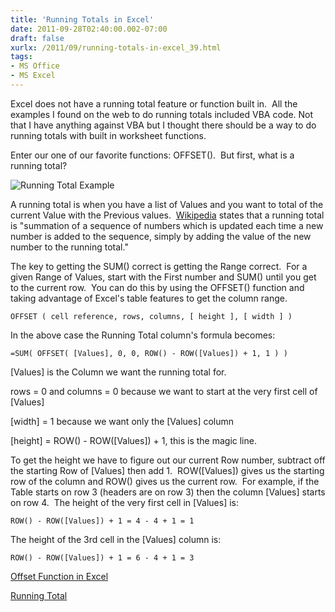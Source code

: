 ```yaml
---
title: 'Running Totals in Excel'
date: 2011-09-28T02:40:00.002-07:00
draft: false
xurlx: /2011/09/running-totals-in-excel_39.html
tags: 
- MS Office
- MS Excel
---
```


Excel does not have a running total feature or function built in.  All the examples I found on the web to do running totals included VBA code. Not that I have anything against VBA but I thought there should be a way to do running totals with built in worksheet functions.  
  
Enter our one of our favorite functions: OFFSET().  But first, what is a running total?  
  
![Running Total
      Example](https://dl.dropboxusercontent.com/u/480457/techshorts/2013/07/RunningTotalExample01.png)  
  
A running total is when you have a list of Values and you want to total of the current Value with the Previous values.  [Wikipedia](http://en.wikipedia.org/wiki/Running_total "Running Total") states that a running total is "summation of a sequence of numbers which is updated each time a new number is added to the sequence, simply by adding the value of the new number to the running total."  
  
The key to getting the SUM() correct is getting the Range correct.  For a given Range of Values, start with the First number and SUM() until you get to the current row.  You can do this by using the OFFSET() function and taking advantage of Excel's table features to get the column range.  
  

```
OFFSET ( cell reference, rows, columns, [ height ], [ width ] )
```  
  
In the above case the Running Total column's formula becomes:  
  
```
=SUM( OFFSET( [Values], 0, 0, ROW() - ROW([Values]) + 1, 1 ) ) 
```  
  
[Values] is the Column we want the running total for.  
  
rows = 0 and columns = 0 because we want to start at the very first cell of [Values]  
  
[width] = 1 because we want only the [Values] column  
  
[height] = ROW() - ROW([Values]) + 1, this is the magic line.  
  
To get the height we have to figure out our current Row number, subtract off the starting Row of [Values] then add 1.  ROW([Values]) gives us the starting row of the column and ROW() gives us the current row.  For example, if the Table starts on row 3 (headers are on row 3) then the column [Values] starts on row 4.  The height of the very first cell in [Values] is:  
  
```
ROW() - ROW([Values]) + 1 = 4 - 4 + 1 = 1
```  
  
The height of the 3rd cell in the [Values] column is:  
  
```
ROW() - ROW([Values]) + 1 = 6 - 4 + 1 = 3 
```
  
[Offset Function in Excel](http://www.navigatorpf.com/tutorials/offset-function-excel)  
  
[Running Total](http://en.wikipedia.org/wiki/Running_total)